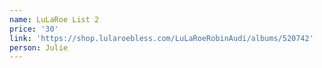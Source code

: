 ```yaml
---
name: LuLaRoe List 2
price: '30'
link: 'https://shop.lularoebless.com/LuLaRoeRobinAudi/albums/520742'
person: Julie
---
```


